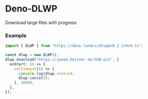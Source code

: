 # Deno-DLWP

Download large files with progress

### Example

```ts
import { DLWP } from "https://deno.land/x/dlwp@v0.2.2/mod.ts";

const dlwp = new DLWP();
dlwp.download("https://speed.hetzner.de/1GB.bin", {
  onStart: () => {
    setTimeout(() => {
      console.log(dlwp.status);
      dlwp.cancel();
    }, 5000);
  },
});
```
